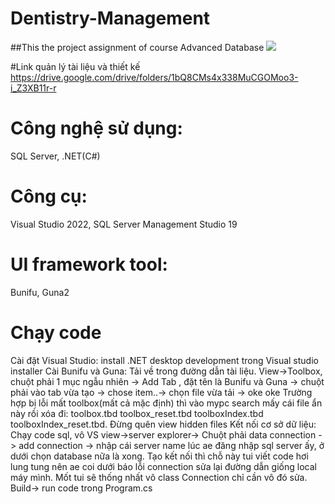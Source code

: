 # Dentistry-Management
##This the project assignment of course Advanced Database 
![](https://149501111.v2.pressablecdn.com/wp-content/uploads/2022/08/Dental-Clinic-Management-System.webp)

#Link quản lý tài liệu và thiết kế 
https://drive.google.com/drive/folders/1bQ8CMs4x338MuCGOMoo3-i_Z3XB11r-r

# Công nghệ sử dụng: 
SQL Server, .NET(C#)
# Công cụ: 
Visual Studio 2022, SQL Server Management Studio 19
# UI framework tool:
Bunifu, Guna2

# Chạy code
Cài đặt Visual Studio: install .NET desktop development trong Visual studio installer
Cài Bunifu và Guna: Tải về trong đường dẫn tài liệu. View->Toolbox, chuột phải 1 mục ngẫu nhiên -> Add Tab , đặt tên là Bunifu và Guna -> chuột phải vào tab vừa tạo -> chose item..-> chọn file vừa tải -> oke oke
Trường hợp bị lỗi mất toolbox(mất cả mặc định) thì vào mypc search mấy cái file ẩn này rồi xóa đi: toolbox.tbd toolbox_reset.tbd toolboxIndex.tbd toolboxIndex_reset.tbd. Đừng quên view hidden files
Kết nối cơ sở dữ liệu: Chạy code sql, vô VS view->server explorer-> Chuột phải data connection -> add connection -> nhập cái server name lúc ae đăng nhập sql server ấy, ở dưới chọn database nữa là xong. 
Tạo kết nối thì chỗ này tui viết code hơi lung tung nên ae coi dưới báo lỗi connection sửa lại đường dẫn giống local máy mình. Mốt tui sẽ thống nhất vô class Connection chỉ cần vô đó sửa.
Build-> run code trong Program.cs

